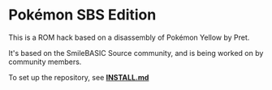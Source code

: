 # Pokémon SBS Edition

This is a ROM hack based on a disassembly of Pokémon Yellow by Pret.

It's based on the SmileBASIC Source community, and is being worked on by community members.

To set up the repository, see [**INSTALL.md**](INSTALL.md)

